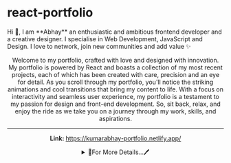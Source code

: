 # react-portfolio


<p>
Hi 👋, I am **Abhay** an enthusiastic and ambitious frontend developer and a creative designer. I specialise in Web Development, JavaScript and Design. I love to network, join new communities and add value ✨


<p align="center">Welcome to my portfolio, crafted with love and designed with innovation. My portfolio is powered by React and boasts a collection of my most recent projects, each of which has been created with care, precision and an eye for detail. As you scroll through my portfolio, you'll notice the striking animations and cool transitions that bring my content to life. With a focus on interactivity and seamless user experience, my portfolio is a testament to my passion for design and front-end development. So, sit back, relax, and enjoy the ride as we take you on a journey through my work, skills, and aspirations.</p>
<hr>
<p align="center"><b> Link: </b><a target="_blank" href='https://kumarabhay-portfolio.netlify.app/'>https://kumarabhay-portfolio.netlify.app/</a></p>

<details align="center">
  <summary>🔭For More Details...🖊️</summary>
🔭 I used libraries like : "aos" , "typewriter-effect", "react-icons" , "animate.css", "react-sound"...
<p>I made components like navbar, footer, sound-player, project-display-section, about-me, go-up-btn, message-me-section.
  
  <h4 align="center" style="color:red">💬Sections:</h4>
<ul type="*" align="center">
  <li><details align="center">
    <summary>Landing Page</summary>
    The landing or home Page has an about section where I used typewriter library to give that typewriter infinte loop effect and then my image and last but not least skill set is displayed.
    </details>
  </li>
  <li><details align="center">
    <summary>Projects Page</summary>
    Welcome to the project page made with React! Here, I am thrilled to showcase three of my projects, each of which has been developed using cutting-edge technologies and with an emphasis on user experience. We've pulled all the data for these projects from our very own API, created with precision and care to ensure the most up-to-date information is available to our users. I  has worked hard to bring you an exceptional viewing experience that's both informative and visually appealing. So, without further ado, let's dive into the world of our projects!
    </details>
  </li>
  <li><details align="center">
    <summary>Contact Page</summary>
    This page is for those who wants to connect with me over social media handles also if you want to send me any message you can and last but not least you can use my mail id to directly send me email.
    </details>
  </li>
  <li><details align="center">
    <summary>About</summary>
    I created the about section within landing page itself so while scrolling on landing page when you will click about it will automatically take you to about section...
    </details>
  </li>
  
</ul>
  

- 👨‍💻 All of my projects are available at [Portfolio](https://kumarabhay-portfolio.netlify.app/)

- 💬 Ask me about **open source, web development, and community management**

- 📫 Reach me out at **Abhaycbr07@gmail.com**

</details>
</p>
